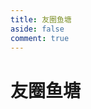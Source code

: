 ```yaml
---
title: 友圈鱼塘
aside: false
comment: true
---
```


# 友圈鱼塘

<div class="friend-circle-container">
  <div class="root-container">
      <div id="friend-circle-lite-root"></div>
  </div>
</div>

<style>
.friend-circle-container {
    font-family: Arial, sans-serif;
    display: flex;
    flex-direction: column;
    justify-content: center;
    align-items: center;
    min-height: 100vh;
    margin: 0;
    overflow-y: scroll;
    overflow-x: hidden;
}
.root-container {
    width: 100%;
    margin-top: 40px;
    max-width: 1100px;
}
@media (max-width: 1200px) {
    .root-container {
        max-width: 95%;
        margin-top: 20px;
    }
}
</style>

<script>
  // 确保 UserConfig 在页面加载时初始化
  if (typeof window.UserConfig === 'undefined') {
    window.UserConfig = {
      private_api_url: 'https://rss.811520.xyz/',
      page_turning_number: 20,
      error_img: 'https://fastly.jsdelivr.net/gh/willow-god/Friend-Circle-Lite@latest/static/favicon.ico'
    };
  }
</script>

<link rel="stylesheet" href="/css/fclite.css">
<script src="/js/fclite.js" defer></script>

